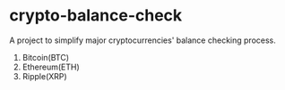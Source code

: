 # crypto-balance-check
A project to simplify major cryptocurrencies' balance checking process.
1. Bitcoin(BTC)
2. Ethereum(ETH)
3. Ripple(XRP)